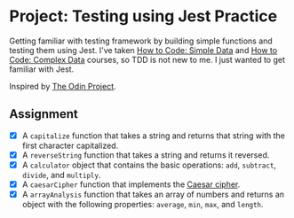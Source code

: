 # Project: Testing using Jest Practice

Getting familiar with testing framework by building simple functions and testing them using Jest.
I've taken [How to Code: Simple Data](https://www.edx.org/course/how-to-code-simple-data)
and [How to Code: Complex Data](https://www.edx.org/course/how-to-code-complex-data) courses,
so TDD is not new to me. I just wanted to get familiar with Jest.

Inspired by [The Odin Project](https://www.theodinproject.com/lessons/node-path-javascript-testing-practice).

## Assignment

- [x] A `capitalize` function that takes a string and returns that string with the first character capitalized.
- [x] A `reverseString` function that takes a string and returns it reversed.
- [x] A `calculator` object that contains the basic operations: `add`, `subtract`, `divide`, and `multiply`.
- [x] A `caesarCipher` function that implements the [Caesar cipher](https://en.wikipedia.org/wiki/Caesar_cipher).
- [x] A `arrayAnalysis` function that takes an array of numbers and returns an object with the following properties:
`average`, `min`, `max`, and `length`.
